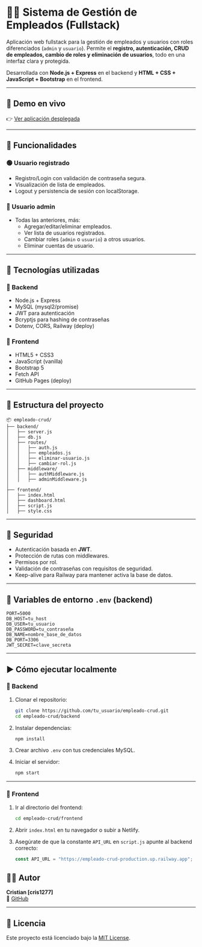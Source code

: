 # 🧑‍💼 Sistema de Gestión de Empleados (Fullstack)

Aplicación web fullstack para la gestión de empleados y usuarios con roles diferenciados (`admin` y `usuario`). Permite el **registro, autenticación, CRUD de empleados, cambio de roles y eliminación de usuarios**, todo en una interfaz clara y protegida.

Desarrollada con **Node.js + Express** en el backend y **HTML + CSS + JavaScript + Bootstrap** en el frontend.

---
## 🔗 Demo en vivo

👉 [Ver aplicación desplegada](https://cris1277.github.io/empleado-crud/)

---
## 🎯 Funcionalidades

### 🟢 Usuario registrado
- Registro/Login con validación de contraseña segura.
- Visualización de lista de empleados.
- Logout y persistencia de sesión con localStorage.

### 🔵 Usuario admin
- Todas las anteriores, más:
  - Agregar/editar/eliminar empleados.
  - Ver lista de usuarios registrados.
  - Cambiar roles (`admin` o `usuario`) a otros usuarios.
  - Eliminar cuentas de usuario.

---

## 🧩 Tecnologías utilizadas

### 🔧 Backend
- Node.js + Express
- MySQL (mysql2/promise)
- JWT para autenticación
- Bcryptjs para hashing de contraseñas
- Dotenv, CORS, Railway (deploy)

### 🎨 Frontend
- HTML5 + CSS3
- JavaScript (vanilla)
- Bootstrap 5
- Fetch API
- GitHub Pages (deploy)

---

## 📁 Estructura del proyecto

```
📦 empleado-crud/
├── backend/
│   ├── server.js
│   ├── db.js
│   ├── routes/
│   │   ├── auth.js
│   │   ├── empleados.js
│   │   ├── eliminar-usuario.js
│   │   ├── cambiar-rol.js
│   ├── middleware/
│   │   ├── authMiddleware.js
│   │   ├── adminMiddleware.js
│
├── frontend/
│   ├── index.html
│   ├── dashboard.html
│   ├── script.js
│   ├── style.css
```

---

## 🔐 Seguridad

- Autenticación basada en **JWT**.
- Protección de rutas con middlewares.
- Permisos por rol.
- Validación de contraseñas con requisitos de seguridad.
- Keep-alive para Railway para mantener activa la base de datos.

---

## 🧪 Variables de entorno `.env` (backend)

```env
PORT=5000
DB_HOST=tu_host
DB_USER=tu_usuario
DB_PASSWORD=tu_contraseña
DB_NAME=nombre_base_de_datos
DB_PORT=3306
JWT_SECRET=clave_secreta
```

---

## ▶️ Cómo ejecutar localmente

### 🔧 Backend

1. Clonar el repositorio:
   ```bash
   git clone https://github.com/tu_usuario/empleado-crud.git
   cd empleado-crud/backend
   ```

2. Instalar dependencias:
   ```bash
   npm install
   ```

3. Crear archivo `.env` con tus credenciales MySQL.

4. Iniciar el servidor:
   ```bash
   npm start
   ```

---

### 🎨 Frontend

1. Ir al directorio del frontend:
   ```bash
   cd empleado-crud/frontend
   ```

2. Abrir `index.html` en tu navegador o subir a Netlify.

3. Asegúrate de que la constante `API_URL` en `script.js` apunte al backend correcto:
   ```js
   const API_URL = "https://empleado-crud-production.up.railway.app";
   ```
## 👨‍💻 Autor

**Cristian [cris1277]**   
🔗 [GitHub](https://github.com/cris1277)  

---

## 📝 Licencia

Este proyecto está licenciado bajo la [MIT License](LICENSE).
